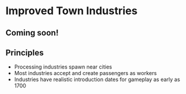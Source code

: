 # Improved Town Industries

## Coming soon!

## Principles

* Processing industries spawn near cities
* Most industries accept and create passengers as workers
* Industries have realistic introduction dates for gameplay as early as 1700
